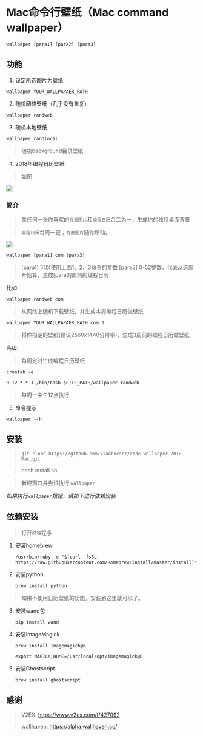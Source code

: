 # Mac命令行壁纸（Mac command wallpaper）

`wallpaper [para1] [para2] [para3]`

## 功能

1. 设定所选图片为壁纸

`wallpaper YOUR_WALLPAPAER_PATH`

2. 随机网络壁纸（几乎没有重复）

`wallpaper randweb`

3. 随机本地壁纸

`wallpaper randlocal`

> 随机background目录壁纸

4. 2018年编程日历壁纸

> 如图

![](./data/code\_calendar\_wallpaper\_06.jpg)

### 简介

> 拿任何一张你喜欢的`背景图片`和`编程日历`合二为一，生成你的独特桌面背景

> `编程日历`每周一更；`背景图片`随你所动。

![](./source/python\_calander.jpg)


`wallpaper [para1] com [para3]`

> [para1] 可以使用上面1、2、3命令的参数
> [para3] 0-52整数，代表从这周开始算，生成[para3]周前的编程日历

比如:

`wallpaper randweb com`

> 从网络上随机下载壁纸，并生成本周编程日历做壁纸 

`wallpaper YOUR_WALLPAPAER_PATH com 3`

> 将你指定的壁纸(建议2560x1440分辨率)，生成3周前的编程日历做壁纸

高级:

> 每周定时生成编程日历壁纸

`crontab -e`

`0 12 * * 1 /bin/bash $FILE_PATH/wallpaper randweb` 

> 每周一中午12点执行


5. 命令提示

`wallpaper --h`

## 安装

> `git clone https://github.com/xiaobocser/code-wallpaper-2018-Mac.git`

> bash install.sh

> 新建窗口并尝试执行 `wallpaper`

*如果执行`wallpaper`报错，请如下进行依赖安装*

## 依赖安装

> 打开`终端`程序

1. 安装homebrew

	  `/usr/bin/ruby -e "$(curl -fsSL https://raw.githubusercontent.com/Homebrew/install/master/install)"`

2. 安装python

      `brew install python`

> 如果不使用日历壁纸的功能，安装到这里就可以了。

3. 安装wand包

	  `pip install wand`

4. 安装ImageMagick

      `brew install imagemagick@6`

      `export MAGICK_HOME=/usr/local/opt/imagemagick@6`

5. 安装Ghostscript

      `brew install ghostscript`

## 感谢

> V2EX: https://www.v2ex.com/t/427092

> wallhaven: https://alpha.wallhaven.cc/
